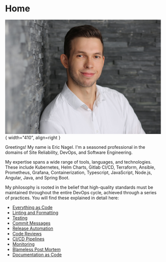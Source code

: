 # Home

![Eric Nagel](./assets/images/eric_nagel.jpg){ width="410", align=right }

Greetings! My name is Eric Nagel. I'm a seasoned professional in the domains of Site Reliability, DevOps, and Software Engineering.

My expertise spans a wide range of tools, languages, and technologies.
These include Kubernetes, Helm Charts, Gitlab CI/CD, Terraform, Ansible, Prometheus,
Grafana, Containerization, Typescript, JavaScript, Node.js, Angular, Java, and Spring Boot.

My philosophy is rooted in the belief that high-quality standards must be maintained throughout the entire DevOps cycle,
achieved through a series of practices. You will find these explained in detail here:

- [Everything as Code](./philosophies/everything-as-code.md)
- [Linting and Formatting](./philosophies/linting-and-formatting.md)
- [Testing](./philosophies/testing.md)
- [Commit Messages](./philosophies/commit-messages.md)
- [Release Automation](./philosophies/release-automation.md)
- [Code Reviews](./philosophies/code-reviews.md)
- [CI/CD Pipelines](./philosophies/ci-cd-pipelines.md)
- [Monitoring](./philosophies/monitoring.md)
- [Blameless Post Mortem](./philosophies/blameless-post-mortem.md)
- [Documentation as Code](./philosophies/documentation-as-code.md)
